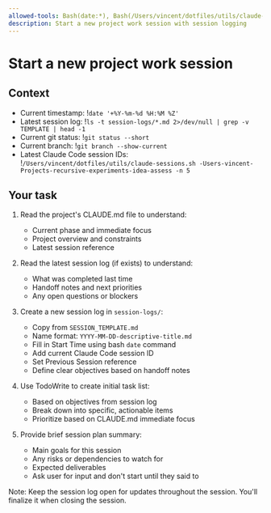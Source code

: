 ```yaml
---
allowed-tools: Bash(date:*), Bash(/Users/vincent/dotfiles/utils/claude-sessions.sh:*), TodoWrite
description: Start a new project work session with session logging
---
```

# Start a new project work session

## Context

- Current timestamp: !`date '+%Y-%m-%d %H:%M %Z'`
- Latest session log: !`ls -t session-logs/*.md 2>/dev/null | grep -v TEMPLATE | head -1`
- Current git status: !`git status --short`
- Current branch: !`git branch --show-current`
- Latest Claude Code session IDs: !`/Users/vincent/dotfiles/utils/claude-sessions.sh -Users-vincent-Projects-recursive-experiments-idea-assess -n 5`

## Your task

1. Read the project's CLAUDE.md file to understand:
   - Current phase and immediate focus
   - Project overview and constraints
   - Latest session reference

2. Read the latest session log (if exists) to understand:
   - What was completed last time
   - Handoff notes and next priorities
   - Any open questions or blockers

3. Create a new session log in `session-logs/`:
   - Copy from `SESSION_TEMPLATE.md`
   - Name format: `YYYY-MM-DD-descriptive-title.md`
   - Fill in Start Time using bash `date` command
   - Add current Claude Code session ID
   - Set Previous Session reference
   - Define clear objectives based on handoff notes

4. Use TodoWrite to create initial task list:
   - Based on objectives from session log
   - Break down into specific, actionable items
   - Prioritize based on CLAUDE.md immediate focus

5. Provide brief session plan summary:
   - Main goals for this session
   - Any risks or dependencies to watch for
   - Expected deliverables
   - Ask user for input and don't start until they said to

Note: Keep the session log open for updates throughout the session. You'll finalize it when closing the session.
